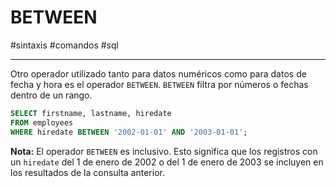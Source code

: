 # BETWEEN
#sintaxis #comandos #sql 

---
Otro operador utilizado tanto para datos numéricos como para datos de fecha y hora es el operador `BETWEEN`. `BETWEEN` filtra por números o fechas dentro de un rango.
```sql
SELECT firstname, lastname, hiredate
FROM employees
WHERE hiredate BETWEEN '2002-01-01' AND '2003-01-01';
```
**Nota:** El operador `BETWEEN` es inclusivo. Esto significa que los registros con un `hiredate` del 1 de enero de 2002 o del 1 de enero de 2003 se incluyen en los resultados de la consulta anterior.